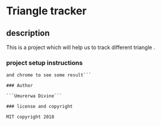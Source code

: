# Triangle tracker

## description

This is a project which will help us to track different triangle .

### project setup instructions

```We used visual studio code to write some codes and styling it
and chrome to see some result```

### Author

```Umurerwa Divine```

### license and copyright

MIT copyright 2018